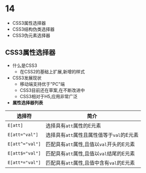 # 14
+ CSS3属性选择器
+ CSS3结构伪类选择器
+ CSS3伪元素选择器

## CSS3属性选择器
+ 什么是CSS3
    + 在CSS2的基础上扩展,新增的样式
+ CSS3发展现状
    + 移动端支持优于"PC"端
    + CSS3目前还在草案,在不断改进中
    + CSS3相对于H5,应用非常广泛
+ **属性选择器列表**

|选择符|简介|
|-|-|
|`E[att]`|选择具有`att`属性的E元素|
|`E[att="val"]`|选择具有`att`属性且属性值等于`val`的E元素|
|`E[att^="val"]`|匹配具有`att`属性,且值以`val`开头的E元素|
|`E[att$="val"]`|匹配具有`att`属性,且值以`val`结尾的E元素|
|`E[att*="val"]`|匹配具有`att`属性,且值中含有`val`的E元素|
